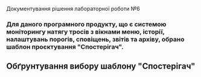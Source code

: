 Документування рішення лабораторної роботи №6
### Для даного програмного продукту, що є системою моніторингу натягу тросів з вікнами меню, історії, налаштувань порогів, сповіщень, звітів та архіву, обрано шаблон проєктування "Спостерігач".

## Обґрунтування вибору шаблону "Спостерігач"
